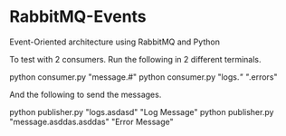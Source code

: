 # RabbitMQ-Events
Event-Oriented architecture using RabbitMQ and Python

To test with 2 consumers. Run the following in 2 different terminals.

  python consumer.py "message.#"
  python consumer.py "logs.*" "*.errors" 

And the following to send the messages.

  python publisher.py "logs.asdasd" "Log Message"
  python publisher.py "message.asddas.asddas" "Error Message"
